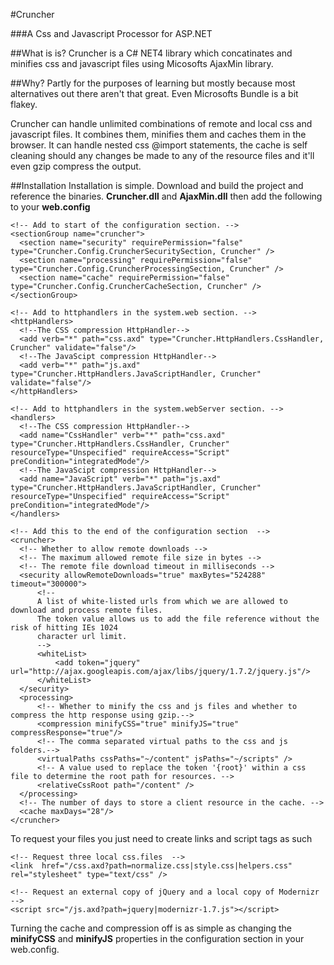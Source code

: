 #Cruncher

###A Css and Javascript Processor for ASP.NET

##What is is?
Cruncher is a C# NET4 library which concatinates and minifies css and javascript files using Micosofts AjaxMin library.

##Why?
Partly for the purposes of learning but mostly because most alternatives out there aren't that great. Even Microsofts Bundle is a bit flakey.

Cruncher can handle unlimited combinations of remote and local css and javascript files. It combines them, minifies them and caches them in the browser. It can handle nested css @import statements, the cache is self cleaning should any changes be made to any of the resource files and it'll even gzip compress the output.

##Installation
Installation is simple. Download and build the project and reference the binaries. **Cruncher.dll** and **AjaxMin.dll**
then add the following to your **web.config**

    <!-- Add to start of the configuration section. -->
    <sectionGroup name="cruncher">
      <section name="security" requirePermission="false" type="Cruncher.Config.CruncherSecuritySection, Cruncher" />
      <section name="processing" requirePermission="false" type="Cruncher.Config.CruncherProcessingSection, Cruncher" />
      <section name="cache" requirePermission="false" type="Cruncher.Config.CruncherCacheSection, Cruncher" />
    </sectionGroup>
  
    <!-- Add to httphandlers in the system.web section. -->
    <httpHandlers>
      <!--The CSS compression HttpHandler-->
      <add verb="*" path="css.axd" type="Cruncher.HttpHandlers.CssHandler, Cruncher" validate="false"/>
      <!--The JavaScipt compression HttpHandler-->
      <add verb="*" path="js.axd" type="Cruncher.HttpHandlers.JavaScriptHandler, Cruncher" validate="false"/>
    </httpHandlers>
    
    <!-- Add to httphandlers in the system.webServer section. -->
    <handlers>
      <!--The CSS compression HttpHandler-->
      <add name="CssHandler" verb="*" path="css.axd" type="Cruncher.HttpHandlers.CssHandler, Cruncher" resourceType="Unspecified" requireAccess="Script" preCondition="integratedMode"/>
      <!--The JavaScipt compression HttpHandler-->
      <add name="JavaScript" verb="*" path="js.axd"  type="Cruncher.HttpHandlers.JavaScriptHandler, Cruncher" resourceType="Unspecified" requireAccess="Script" preCondition="integratedMode"/>
    </handlers>
  
    <!-- Add this to the end of the configuration section  -->
    <cruncher>
      <!-- Whether to allow remote downloads -->
      <!-- The maximum allowed remote file size in bytes -->
      <!-- The remote file download timeout in milliseconds -->
      <security allowRemoteDownloads="true" maxBytes="524288" timeout="300000">
          <!--
          A list of white-listed urls from which we are allowed to download and process remote files.
          The token value allows us to add the file reference without the risk of hitting IEs 1024 
          character url limit.
          -->
          <whiteList>
              <add token="jquery" url="http://ajax.googleapis.com/ajax/libs/jquery/1.7.2/jquery.js"/>
          </whiteList>
      </security>
      <processing>
          <!-- Whether to minify the css and js files and whether to compress the http response using gzip.-->
          <compression minifyCSS="true" minifyJS="true" compressResponse="true"/>
          <!-- The comma separated virtual paths to the css and js folders.-->
          <virtualPaths cssPaths="~/content" jsPaths="~/scripts" />
          <!-- A value used to replace the token '{root}' within a css file to determine the root path for resources. -->
          <relativeCssRoot path="/content" />
      </processing>
      <!-- The number of days to store a client resource in the cache. -->
      <cache maxDays="28"/>
    </cruncher>
  
To request your files you just need to create links and script tags as such

    <!-- Request three local css.files  -->
    <link  href="/css.axd?path=normalize.css|style.css|helpers.css" rel="stylesheet" type="text/css" />
    
    <!-- Request an external copy of jQuery and a local copy of Modernizr  -->
    <script src="/js.axd?path=jquery|modernizr-1.7.js"></script>
    
Turning the cache and compression off is as simple as changing the **minifyCSS** and **minifyJS** properties in the configuration section in your web.config.

